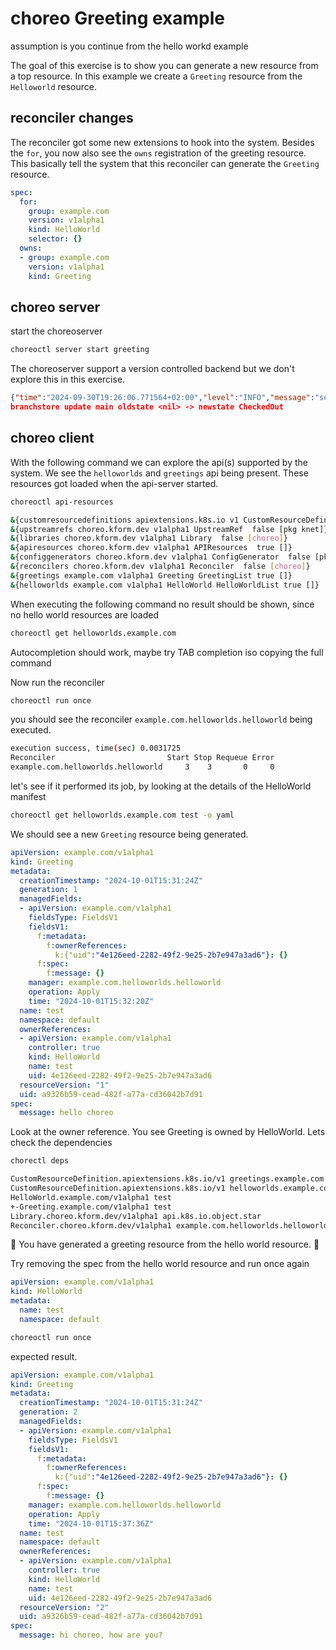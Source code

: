 # choreo Greeting example

assumption is you continue from the hello workd example

The goal of this exercise is to show you can generate a new resource from a top resource. 
In this example we create a `Greeting` resource from the `Helloworld` resource. 

## reconciler changes

The reconciler got some new extensions to hook into the system. Besides the `for`, you now also see the `owns` registration of the greeting resource. This basically tell the system that this reconciler can generate the `Greeting` resource.

```yaml
spec: 
  for: 
    group: example.com
    version: v1alpha1
    kind: HelloWorld
    selector: {}
  owns:
  - group: example.com
    version: v1alpha1
    kind: Greeting
```

## choreo server

start the choreoserver

```bash
choreoctl server start greeting
```

The choreoserver support a version controlled backend but we don't explore this in this exercise.

```json
{"time":"2024-09-30T19:26:06.771564+02:00","level":"INFO","message":"server started","logger":"choreoctl-logger","data":{"name":"choreoServer","address":"127.0.0.1:51000"}}
branchstore update main oldstate <nil> -> newstate CheckedOut
```

## choreo client

With the following command we can explore the api(s) supported by the system. We see the `helloworlds` and `greetings` api being present. These resources got loaded when the api-server started.

```bash
choreoctl api-resources
```

```bash
&{customresourcedefinitions apiextensions.k8s.io v1 CustomResourceDefinition  false []}
&{upstreamrefs choreo.kform.dev v1alpha1 UpstreamRef  false [pkg knet]}
&{libraries choreo.kform.dev v1alpha1 Library  false [choreo]}
&{apiresources choreo.kform.dev v1alpha1 APIResources  true []}
&{configgenerators choreo.kform.dev v1alpha1 ConfigGenerator  false [pkg knet]}
&{reconcilers choreo.kform.dev v1alpha1 Reconciler  false [choreo]}
&{greetings example.com v1alpha1 Greeting GreetingList true []}
&{helloworlds example.com v1alpha1 HelloWorld HelloWorldList true []}
```

When executing the following command no result should be shown, since no hello world resources are loaded

```bash
choreoctl get helloworlds.example.com
```

Autocompletion should work, maybe try TAB completion iso copying the full command

Now run the reconciler

```bash
choreoctl run once
```

you should see the reconciler `example.com.helloworlds.helloworld` being executed.

```bash
execution success, time(sec) 0.0031725
Reconciler                         Start Stop Requeue Error
example.com.helloworlds.helloworld     3    3       0     0
```

let's see if it performed its job, by looking at the details of the HelloWorld manifest

```bash
choreoctl get helloworlds.example.com test -o yaml
```

We should see a new `Greeting` resource being generated.

```yaml
apiVersion: example.com/v1alpha1
kind: Greeting
metadata:
  creationTimestamp: "2024-10-01T15:31:24Z"
  generation: 1
  managedFields:
  - apiVersion: example.com/v1alpha1
    fieldsType: FieldsV1
    fieldsV1:
      f:metadata:
        f:ownerReferences:
          k:{"uid":"4e126eed-2282-49f2-9e25-2b7e947a3ad6"}: {}
      f:spec:
        f:message: {}
    manager: example.com.helloworlds.helloworld
    operation: Apply
    time: "2024-10-01T15:32:20Z"
  name: test
  namespace: default
  ownerReferences:
  - apiVersion: example.com/v1alpha1
    controller: true
    kind: HelloWorld
    name: test
    uid: 4e126eed-2282-49f2-9e25-2b7e947a3ad6
  resourceVersion: "1"
  uid: a9326b59-cead-482f-a77a-cd36042b7d91
spec:
  message: hello choreo
```

Look at the owner reference. You see Greeting is owned by HelloWorld. Lets check the dependencies

```bash
chorectl deps
```

```bash
CustomResourceDefinition.apiextensions.k8s.io/v1 greetings.example.com 
CustomResourceDefinition.apiextensions.k8s.io/v1 helloworlds.example.com 
HelloWorld.example.com/v1alpha1 test 
+-Greeting.example.com/v1alpha1 test 
Library.choreo.kform.dev/v1alpha1 api.k8s.io.object.star 
Reconciler.choreo.kform.dev/v1alpha1 example.com.helloworlds.helloworld 
```

🎉 You have generated a greeting resource from the hello world resource. 🤘

Try removing the spec from the hello world resource and run once again

```yaml
apiVersion: example.com/v1alpha1
kind: HelloWorld
metadata:
  name: test
  namespace: default
```

```bash
choreoctl run once
```

expected result.

```yaml
apiVersion: example.com/v1alpha1
kind: Greeting
metadata:
  creationTimestamp: "2024-10-01T15:31:24Z"
  generation: 2
  managedFields:
  - apiVersion: example.com/v1alpha1
    fieldsType: FieldsV1
    fieldsV1:
      f:metadata:
        f:ownerReferences:
          k:{"uid":"4e126eed-2282-49f2-9e25-2b7e947a3ad6"}: {}
      f:spec:
        f:message: {}
    manager: example.com.helloworlds.helloworld
    operation: Apply
    time: "2024-10-01T15:37:36Z"
  name: test
  namespace: default
  ownerReferences:
  - apiVersion: example.com/v1alpha1
    controller: true
    kind: HelloWorld
    name: test
    uid: 4e126eed-2282-49f2-9e25-2b7e947a3ad6
  resourceVersion: "2"
  uid: a9326b59-cead-482f-a77a-cd36042b7d91
spec:
  message: hi choreo, how are you?
```